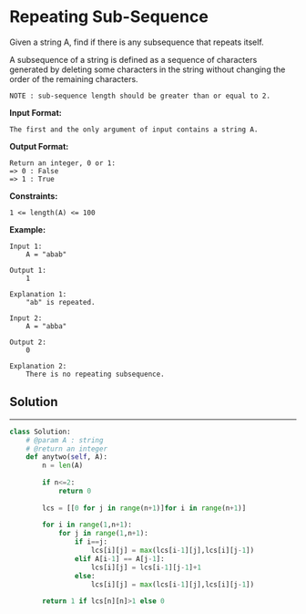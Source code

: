 <h1>Repeating Sub-Sequence</h1>

<p>
Given a string A, find if there is any subsequence that repeats itself.

A subsequence of a string is defined as a sequence of characters generated by deleting some characters in the string without changing the order of the remaining characters.

    NOTE : sub-sequence length should be greater than or equal to 2.
<b>Input Format:</b>

    The first and the only argument of input contains a string A.
<b>Output Format:</b>

    Return an integer, 0 or 1:
    => 0 : False
    => 1 : True
<b>Constraints:</b>

    1 <= length(A) <= 100
<b>Example:</b>

    Input 1:
        A = "abab"

    Output 1:
        1

    Explanation 1:
        "ab" is repeated.

    Input 2:
        A = "abba"
        
    Output 2:
        0

    Explanation 2:
        There is no repeating subsequence.
<h2>Solution</h2>

***

```python
class Solution:
    # @param A : string
    # @return an integer
    def anytwo(self, A):
        n = len(A)
    
        if n<=2:
            return 0
            
        lcs = [[0 for j in range(n+1)]for i in range(n+1)]
        
        for i in range(1,n+1):
            for j in range(1,n+1):
                if i==j:
                    lcs[i][j] = max(lcs[i-1][j],lcs[i][j-1])
                elif A[i-1] == A[j-1]:
                    lcs[i][j] = lcs[i-1][j-1]+1
                else:
                    lcs[i][j] = max(lcs[i-1][j],lcs[i][j-1])
                    
        return 1 if lcs[n][n]>1 else 0
```